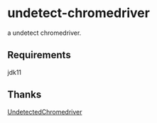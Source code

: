 # undetect-chromedriver
a undetect chromedriver.

## Requirements
jdk11

## Thanks
[UndetectedChromedriver](https://github.com/mabinogi233/UndetectedChromedriver)
